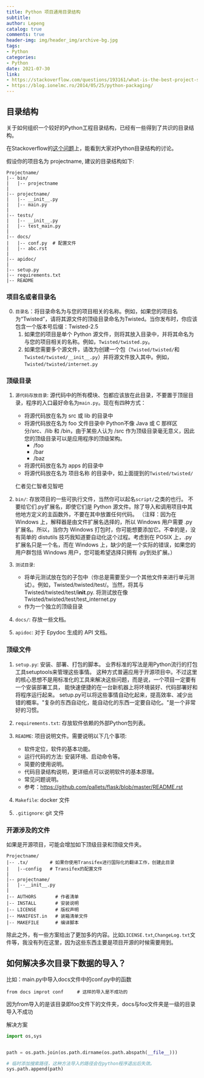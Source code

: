 ```yaml
---
title: Python 项目通用目录结构
subtitle: 
author: Lepeng
catalog: true
comments: true
header-img: img/header_img/archive-bg.jpg
tags:
- Python
categories:
- Python
date: 2021-07-30
link: 
- https://stackoverflow.com/questions/193161/what-is-the-best-project-structure-for-a-python-application
- https://blog.ionelmc.ro/2014/05/25/python-packaging/
---
```


## 目录结构

关于如何组织一个较好的Python工程目录结构，已经有一些得到了共识的目录结构。

在Stackoverflow的[这个问题](http://stackoverflow.com/questions/193161/what-is-the-best-project-structure-for-a-python-application)上，能看到大家对Python目录结构的讨论。

假设你的项目名为 projectname, 建议的目录结构如下:

```
Projectname/
|-- bin/
|   |-- projectname
|
|-- projectname/
|   |-- __init__.py
|   |-- main.py
|
|-- tests/
|   |-- __init__.py
|   |-- test_main.py
|
|-- docs/
|   |-- conf.py  # 配置文件
|   |-- abc.rst
|
|-- apidoc/
|
|-- setup.py
|-- requirements.txt
|-- README
```

### 项目名或者目录名

0. `目录名`：将目录命名为与您的项目相关的名称。例如，如果您的项目名为“Twisted”，请将其源文件的顶级目录命名为Twisted。当你发布时，你应该包含一个版本号后缀：Twisted-2.5
    1. 如果您的项目是单个 Python 源文件，则将其放入目录中，并将其命名为与您的项目相关的名称。例如，`Twisted/twisted.py`。
    2. 如果您需要多个源文件，请改为创建一个包（`Twisted/twisted/`和`Twisted/twisted/__init__.py`）并将源文件放入其中。例如，`Twisted/twisted/internet.py`

### 顶级目录

1. `源代码存放目录`: 源代码中的所有模块、包都应该放在此目录，不要置于顶层目录，程序的入口最好命名为`main.py`。现在有四种方式：

    - 将源代码放在名为 src 或 lib 的目录中
    - 将源代码放在名为 foo 文件目录中
        Python不像 Java 或 C 那样区分/src、/lib 和 /bin，由于某些人认为 /src 作为顶级目录毫无意义，因此您的顶级目录可以是应用程序的顶级架构。
        - /foo
        - /bar
        - /baz
    - 将源代码放在名为 apps 的目录中
    - 将源代码放在名为 项目名称 的目录中，如上面提到的`Twisted/twisted/`
    
    仁者见仁智者见智吧

2. `bin/`: 存放项目的一些可执行文件，当然你可以起名`script/`之类的也行。
    不要给它们.py扩展名，即使它们是 Python 源文件。除了导入和调用项目中其他地方定义的主函数外，不要在其中放置任何代码。
    （注释：因为在 Windows 上，解释器是由文件扩展名选择的，所以 Windows 用户需要 .py 扩展名。所以，当你为 Windows 打包时，你可能想要添加它。不幸的是，没有简单的 distutils 技巧我知道要自动化这个过程。考虑到在 POSIX 上，.py 扩展名只是一个名，而在 Windows 上，缺少的是一个实际的错误，如果您的用户群包括 Windows 用户，您可能希望选择只拥有 .py到处扩展。）

3. `测试目录`:
    - 将单元测试放在包的子包中（你总是需要至少一个其他文件来进行单元测试）。例如，Twisted/twisted/test/。当然，将其与Twisted/twisted/test/__init__.py. 将测试放在像Twisted/twisted/test/test_internet.py
    - 作为一个独立的顶级目录

3.  `docs/`: 存放一些文档。

4.  `apidoc`: 对于 Epydoc 生成的 API 文档。

### 顶级文件

1.  `setup.py`: 安装、部署、打包的脚本。
    业界标准的写法是用Python流行的打包工具setuptools来管理这些事情。
    这种方式普遍应用于开源项目中。不过这里的核心思想不是用标准化的工具来解决这些问题，而是说，一个项目一定要有一个安装部署工具，
    能快速便捷的在一台新机器上将环境装好、代码部署好和将程序运行起来。
    setup.py可以将这些事情自动化起来，提高效率、减少出错的概率。"复杂的东西自动化，能自动化的东西一定要自动化。"是一个非常好的习惯。
    
2.  `requirements.txt`: 存放软件依赖的外部Python包列表。

3.  `README`: 项目说明文件。需要说明以下几个事项:

    - 软件定位，软件的基本功能。
    - 运行代码的方法: 安装环境、启动命令等。
    - 简要的使用说明。
    - 代码目录结构说明，更详细点可以说明软件的基本原理。
    - 常见问题说明。
    - 参考：https://github.com/pallets/flask/blob/master/README.rst

4.  `Makefile`: docker 文件

5.  `.gitignore`: git 文件


### 开源涉及的文件

如果是开源项目，可能会增加如下顶级目录和顶级文件夹。

```
Projectname/
|-- .tx/        # 如果你使用Transifex进行国际化的翻译工作，创建此目录
|   |--config   # Transifex的配置文件
|
|-- projectname/
|   |--__init__.py
|
|-- AUTHORS       # 作者清单
|-- INSTALL       # 安装说明
|-- LICENSE       # 版权声明
|-- MANIFEST.in   # 装箱清单文件
|-- MAKEFILE      # 编译脚本
```

除此之外，有一些方案给出了更加多的内容。比如`LICENSE.txt`,`ChangeLog.txt`文件等，我没有列在这里，因为这些东西主要是项目开源的时候需要用到。


## 如何解决多次目录下数据的导入？

比如：main.py中导入docs文件中的conf.py中的函数

```
from docs improt conf     # 这样的导入是不成功的
```

因为from导入的是该目录即foo文件下的文件夹，docs与foo文件夹是一级的目录导入不成功

解决方案

```python
import os,sys


path = os.path.join(os.path.dirname(os.path.abspath(__file__))) 

# 临时添加搜索路径，这种方法导入的路径会在python程序退出后失效。
sys.path.append(path)
```


